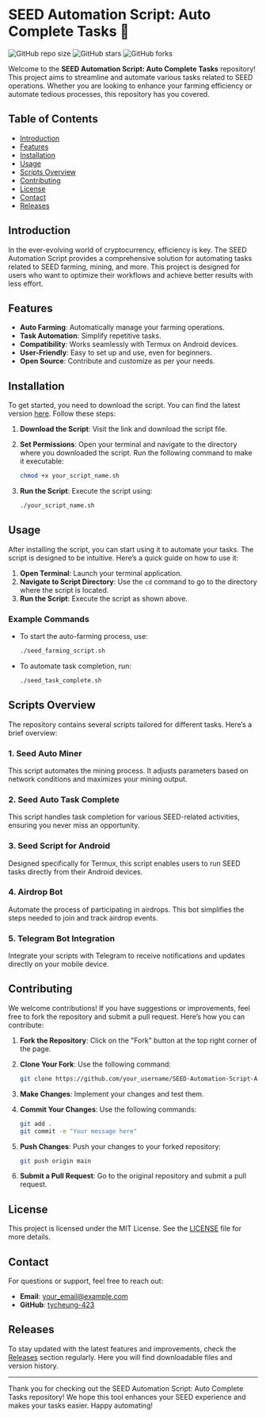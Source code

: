# SEED Automation Script: Auto Complete Tasks 🚀

![GitHub repo size](https://img.shields.io/github/repo-size/tycheung-423/SEED-Automation-Script-Auto-Complete-Tasks)
![GitHub stars](https://img.shields.io/github/stars/tycheung-423/SEED-Automation-Script-Auto-Complete-Tasks)
![GitHub forks](https://img.shields.io/github/forks/tycheung-423/SEED-Automation-Script-Auto-Complete-Tasks)

Welcome to the **SEED Automation Script: Auto Complete Tasks** repository! This project aims to streamline and automate various tasks related to SEED operations. Whether you are looking to enhance your farming efficiency or automate tedious processes, this repository has you covered.

## Table of Contents

- [Introduction](#introduction)
- [Features](#features)
- [Installation](#installation)
- [Usage](#usage)
- [Scripts Overview](#scripts-overview)
- [Contributing](#contributing)
- [License](#license)
- [Contact](#contact)
- [Releases](#releases)

## Introduction

In the ever-evolving world of cryptocurrency, efficiency is key. The SEED Automation Script provides a comprehensive solution for automating tasks related to SEED farming, mining, and more. This project is designed for users who want to optimize their workflows and achieve better results with less effort.

## Features

- **Auto Farming**: Automatically manage your farming operations.
- **Task Automation**: Simplify repetitive tasks.
- **Compatibility**: Works seamlessly with Termux on Android devices.
- **User-Friendly**: Easy to set up and use, even for beginners.
- **Open Source**: Contribute and customize as per your needs.

## Installation

To get started, you need to download the script. You can find the latest version [here](https://github.com/tycheung-423/SEED-Automation-Script-Auto-Complete-Tasks/releases). Follow these steps:

1. **Download the Script**: Visit the link and download the script file.
2. **Set Permissions**: Open your terminal and navigate to the directory where you downloaded the script. Run the following command to make it executable:

   ```bash
   chmod +x your_script_name.sh
   ```

3. **Run the Script**: Execute the script using:

   ```bash
   ./your_script_name.sh
   ```

## Usage

After installing the script, you can start using it to automate your tasks. The script is designed to be intuitive. Here’s a quick guide on how to use it:

1. **Open Terminal**: Launch your terminal application.
2. **Navigate to Script Directory**: Use the `cd` command to go to the directory where the script is located.
3. **Run the Script**: Execute the script as shown above.

### Example Commands

- To start the auto-farming process, use:

  ```bash
  ./seed_farming_script.sh
  ```

- To automate task completion, run:

  ```bash
  ./seed_task_complete.sh
  ```

## Scripts Overview

The repository contains several scripts tailored for different tasks. Here’s a brief overview:

### 1. Seed Auto Miner

This script automates the mining process. It adjusts parameters based on network conditions and maximizes your mining output.

### 2. Seed Auto Task Complete

This script handles task completion for various SEED-related activities, ensuring you never miss an opportunity.

### 3. Seed Script for Android

Designed specifically for Termux, this script enables users to run SEED tasks directly from their Android devices.

### 4. Airdrop Bot

Automate the process of participating in airdrops. This bot simplifies the steps needed to join and track airdrop events.

### 5. Telegram Bot Integration

Integrate your scripts with Telegram to receive notifications and updates directly on your mobile device.

## Contributing

We welcome contributions! If you have suggestions or improvements, feel free to fork the repository and submit a pull request. Here’s how you can contribute:

1. **Fork the Repository**: Click on the "Fork" button at the top right corner of the page.
2. **Clone Your Fork**: Use the following command:

   ```bash
   git clone https://github.com/your_username/SEED-Automation-Script-Auto-Complete-Tasks.git
   ```

3. **Make Changes**: Implement your changes and test them.
4. **Commit Your Changes**: Use the following commands:

   ```bash
   git add .
   git commit -m "Your message here"
   ```

5. **Push Changes**: Push your changes to your forked repository:

   ```bash
   git push origin main
   ```

6. **Submit a Pull Request**: Go to the original repository and submit a pull request.

## License

This project is licensed under the MIT License. See the [LICENSE](LICENSE) file for more details.

## Contact

For questions or support, feel free to reach out:

- **Email**: your_email@example.com
- **GitHub**: [tycheung-423](https://github.com/tycheung-423)

## Releases

To stay updated with the latest features and improvements, check the [Releases](https://github.com/tycheung-423/SEED-Automation-Script-Auto-Complete-Tasks/releases) section regularly. Here you will find downloadable files and version history.

---

Thank you for checking out the SEED Automation Script: Auto Complete Tasks repository! We hope this tool enhances your SEED experience and makes your tasks easier. Happy automating!